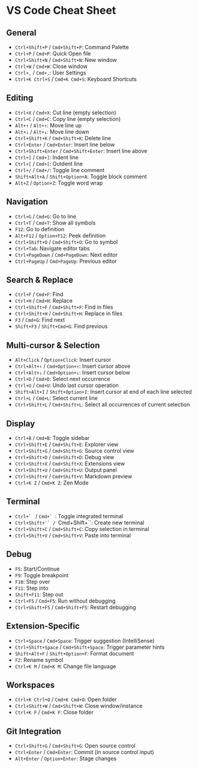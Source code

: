 # VS Code Cheat Sheet

## General
- `Ctrl+Shift+P` / `Cmd+Shift+P`: Command Palette
- `Ctrl+P` / `Cmd+P`: Quick Open file
- `Ctrl+Shift+N` / `Cmd+Shift+N`: New window
- `Ctrl+W` / `Cmd+W`: Close window
- `Ctrl+,` / `Cmd+,`: User Settings
- `Ctrl+K Ctrl+S` / `Cmd+K Cmd+S`: Keyboard Shortcuts

## Editing
- `Ctrl+X` / `Cmd+X`: Cut line (empty selection)
- `Ctrl+C` / `Cmd+C`: Copy line (empty selection)
- `Alt+↑` / `Alt+↑`: Move line up
- `Alt+↓` / `Alt+↓`: Move line down
- `Ctrl+Shift+K` / `Cmd+Shift+K`: Delete line
- `Ctrl+Enter` / `Cmd+Enter`: Insert line below
- `Ctrl+Shift+Enter` / `Cmd+Shift+Enter`: Insert line above
- `Ctrl+]` / `Cmd+]`: Indent line
- `Ctrl+[` / `Cmd+[`: Outdent line
- `Ctrl+/` / `Cmd+/`: Toggle line comment
- `Shift+Alt+A` / `Shift+Option+A`: Toggle block comment
- `Alt+Z` / `Option+Z`: Toggle word wrap

## Navigation
- `Ctrl+G` / `Cmd+G`: Go to line
- `Ctrl+T` / `Cmd+T`: Show all symbols
- `F12`: Go to definition
- `Alt+F12` / `Option+F12`: Peek definition
- `Ctrl+Shift+O` / `Cmd+Shift+O`: Go to symbol
- `Ctrl+Tab`: Navigate editor tabs
- `Ctrl+PageDown` / `Cmd+PageDown`: Next editor
- `Ctrl+PageUp` / `Cmd+PageUp`: Previous editor

## Search & Replace
- `Ctrl+F` / `Cmd+F`: Find
- `Ctrl+H` / `Cmd+H`: Replace
- `Ctrl+Shift+F` / `Cmd+Shift+F`: Find in files
- `Ctrl+Shift+H` / `Cmd+Shift+H`: Replace in files
- `F3` / `Cmd+G`: Find next
- `Shift+F3` / `Shift+Cmd+G`: Find previous

## Multi-cursor & Selection
- `Alt+Click` / `Option+Click`: Insert cursor
- `Ctrl+Alt+↑` / `Cmd+Option+↑`: Insert cursor above
- `Ctrl+Alt+↓` / `Cmd+Option+↓`: Insert cursor below
- `Ctrl+D` / `Cmd+D`: Select next occurrence
- `Ctrl+U` / `Cmd+U`: Undo last cursor operation
- `Shift+Alt+I` / `Shift+Option+I`: Insert cursor at end of each line selected
- `Ctrl+L` / `Cmd+L`: Select current line
- `Ctrl+Shift+L` / `Cmd+Shift+L`: Select all occurrences of current selection

## Display
- `Ctrl+B` / `Cmd+B`: Toggle sidebar
- `Ctrl+Shift+E` / `Cmd+Shift+E`: Explorer view
- `Ctrl+Shift+G` / `Cmd+Shift+G`: Source control view
- `Ctrl+Shift+D` / `Cmd+Shift+D`: Debug view
- `Ctrl+Shift+X` / `Cmd+Shift+X`: Extensions view
- `Ctrl+Shift+U` / `Cmd+Shift+U`: Output panel
- `Ctrl+Shift+V` / `Cmd+Shift+V`: Markdown preview
- `Ctrl+K Z` / `Cmd+K Z`: Zen Mode

## Terminal
- ``Ctrl+` `` / ``Cmd+` ``: Toggle integrated terminal
- `Ctrl+Shift+`` / `Cmd+Shift+``: Create new terminal
- `Ctrl+Shift+C` / `Cmd+Shift+C`: Copy selection in terminal
- `Ctrl+Shift+V` / `Cmd+Shift+V`: Paste into terminal

## Debug
- `F5`: Start/Continue
- `F9`: Toggle breakpoint
- `F10`: Step over
- `F11`: Step into
- `Shift+F11`: Step out
- `Ctrl+F5` / `Cmd+F5`: Run without debugging
- `Ctrl+Shift+F5` / `Cmd+Shift+F5`: Restart debugging

## Extension-Specific
- `Ctrl+Space` / `Cmd+Space`: Trigger suggestion (IntelliSense)
- `Ctrl+Shift+Space` / `Cmd+Shift+Space`: Trigger parameter hints
- `Shift+Alt+F` / `Shift+Option+F`: Format document
- `F2`: Rename symbol
- `Ctrl+K M` / `Cmd+K M`: Change file language

## Workspaces
- `Ctrl+K Ctrl+O` / `Cmd+K Cmd+O`: Open folder
- `Ctrl+Shift+W` / `Cmd+Shift+W`: Close window/instance
- `Ctrl+K F` / `Cmd+K F`: Close folder

## Git Integration
- `Ctrl+Shift+G` / `Cmd+Shift+G`: Open source control
- `Ctrl+Enter` / `Cmd+Enter`: Commit (in source control input)
- `Alt+Enter` / `Option+Enter`: Stage changes
